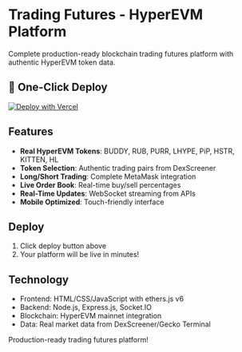# Trading Futures - HyperEVM Platform

Complete production-ready blockchain trading futures platform with authentic HyperEVM token data.

## 🚀 One-Click Deploy

[![Deploy with Vercel](https://vercel.com/button)](https://vercel.com/new/clone?repository-url=https://github.com/backpacksasa/tradingfutures)

## Features

- **Real HyperEVM Tokens**: BUDDY, RUB, PURR, LHYPE, PiP, HSTR, KITTEN, HL
- **Token Selection**: Authentic trading pairs from DexScreener
- **Long/Short Trading**: Complete MetaMask integration
- **Live Order Book**: Real-time buy/sell percentages
- **Real-Time Updates**: WebSocket streaming from APIs
- **Mobile Optimized**: Touch-friendly interface

## Deploy

1. Click deploy button above
2. Your platform will be live in minutes!

## Technology

- Frontend: HTML/CSS/JavaScript with ethers.js v6
- Backend: Node.js, Express.js, Socket.IO
- Blockchain: HyperEVM mainnet integration
- Data: Real market data from DexScreener/Gecko Terminal

Production-ready trading futures platform!
